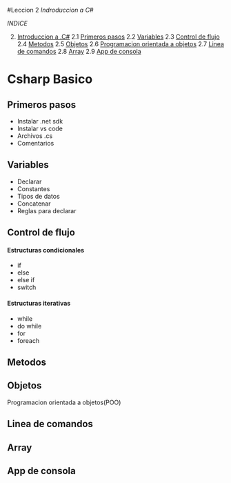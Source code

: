 #Leccion 2 *Indroduccion a C#*

*INDICE*
                                    
2. [Introduccion a .C#](#csharp)
    2.1 [Primeros pasos](#2.1)
    2.2 [Variables](#2.2)
    2.3 [Control de flujo](#2.3)
    2.4 [Metodos](#2.4)
    2.5 [Objetos](#2.5)
    2.6 [Programacion orientada a objetos](#2.6)
    2.7 [Linea de comandos](#2.7)
    2.8 [Array](#2.8)
    2.9 [App de consola](#2.9)

<a name="csharp"></a>
# Csharp Basico 

<a name="2.1"></a>
## Primeros pasos

- Instalar .net sdk
- Instalar vs code
- Archivos .cs
- Comentarios

<a name="2.2"></a>
## Variables

- Declarar
- Constantes
- Tipos de datos
- Concatenar
- Reglas para declarar

<a name="2.3"></a>
## Control de flujo


#### Estructuras condicionales

- if
- else
- else if
- switch

#### Estructuras iterativas

- while
- do while
- for
- foreach

<a name="2.4"></a>
## Metodos

<a name="2.5"></a>
## Objetos

<a name="2.6"></a>
Programacion orientada a objetos(POO)

<a name="2.7"></a>
## Linea de comandos

<a name="2.8"></a>
## Array

<a name="2.9"></a>
## App de consola

